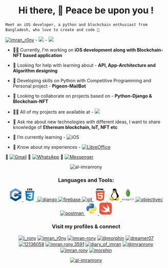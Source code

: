 <h1 align="center">Hi there, 👋 Peace be upon you !</h1>

```
Meet an iOS developer, a python and blockchain enthusiast from Bangladesh, who love to create and code 🤝
```


<p align="left"> <a href="https://twitter.com/imran_r0ny" target="blank"><img src="https://img.shields.io/twitter/follow/imran_r0ny?logo=twitter&style=for-the-badge" alt="imran_r0ny" /></a>  -  <a href="https://sites.google.com/view/imranrony" target="blank"><img src="https://img.shields.io/badge/iRony-Website-yellowgreen" /></a>  -  <a href="https://www.linkedin.com/in/imran-rony/" target="blank"><img src="https://img.shields.io/badge/LinkedIn-0077B5?style=for-the-badge&logo=linkedin&logoColor=white" /></a> </p>

- 👨‍💻 Currently, I'm working on **iOS development along with Blockchain-NFT based application**

- 🤝 Looking for help with learning about - **API, App-Architecture and Algorithm designing**

- 🔭 Developing skills on Python with Competitive Programming and Personal project - **Pigeon-MailBot**

- 👯 Looking to collaborate on projects based on - **Python-Django & Blockchain-NFT**

- 👨‍💻 All of my projects are available at - <a href="https://sites.google.com/view/imranrony/portfolio?authuser=0" target="blank"><img src="https://img.shields.io/badge/portfolio-Website-%2318A303" /></a>

- 💬 Ask me about new technologies with different ideas, I want to share knowledge of **Ethereum blockchain, IoT, NFT etc**

- 🌱 I’m currently learning  -  ![iOS](https://img.shields.io/badge/SWIFTUI-yellowgreen?logo=ios&logoColor=black) 
<!--  [![Apple](https://img.shields.io/badge/-%23000000.svg?style=for-the-badge&logo=apple&logoColor=white)](https://stackoverflow.com/users/5650328/adeel) -->

- 📄 Know about my experiences  -   [![LibreOffice](https://img.shields.io/badge/CV-Profile-%2318A303?logo=LibreOffice&logoColor=white)](https://drive.google.com/file/d/12u0yyLzdusYEc1AE5pIy8rjkv8SNgjm0/view?usp=sharing&authuser=0)

 🧧   [![Gmail](https://img.shields.io/badge/Gmail-D14836?style=for-the-badge&logo=gmail&logoColor=white)](mailto:imranrony687@gmail.com)  🤙   [![WhatsApp](https://img.shields.io/badge/WhatsApp-25D366?style=for-the-badge&logo=whatsapp&logoColor=white)](https://api.whatsapp.com/send/?phone=01687024647&text&type=phone_number)  📲   [![Messenger](https://img.shields.io/badge/Messenger-00B2FF?style=for-the-badge&logo=messenger&logoColor=white)](https://www.facebook.com/imran.rony.3591)

<p align="center"> 
<img src="https://github-readme-streak-stats.herokuapp.com/?user=al-imranrony&" alt="al-imranrony" />
</p>

<h3 align="center">Languages and Tools:</h3>
<p align="center"> <a href="https://www.w3schools.com/cpp/" target="_blank" rel="noreferrer"> <img src="https://raw.githubusercontent.com/devicons/devicon/master/icons/cplusplus/cplusplus-original.svg" alt="cplusplus" width="40" height="40"/> </a> <a href="https://www.w3schools.com/css/" target="_blank" rel="noreferrer"> <img src="https://raw.githubusercontent.com/devicons/devicon/master/icons/css3/css3-original-wordmark.svg" alt="css3" width="40" height="40"/> </a> <a href="https://www.djangoproject.com/" target="_blank" rel="noreferrer"> <img src="https://cdn.worldvectorlogo.com/logos/django.svg" alt="django" width="40" height="40"/> </a> <a href="https://firebase.google.com/" target="_blank" rel="noreferrer"> <img src="https://www.vectorlogo.zone/logos/firebase/firebase-icon.svg" alt="firebase" width="40" height="40"/> </a> <a href="https://git-scm.com/" target="_blank" rel="noreferrer"> <img src="https://www.vectorlogo.zone/logos/git-scm/git-scm-icon.svg" alt="git" width="40" height="40"/> </a> <a href="https://www.w3.org/html/" target="_blank" rel="noreferrer"> <img src="https://raw.githubusercontent.com/devicons/devicon/master/icons/html5/html5-original-wordmark.svg" alt="html5" width="40" height="40"/> </a> <a href="https://www.linux.org/" target="_blank" rel="noreferrer"> <img src="https://raw.githubusercontent.com/devicons/devicon/master/icons/linux/linux-original.svg" alt="linux" width="40" height="40"/> </a> <a href="https://www.mongodb.com/" target="_blank" rel="noreferrer"> <img src="https://raw.githubusercontent.com/devicons/devicon/master/icons/mongodb/mongodb-original-wordmark.svg" alt="mongodb" width="40" height="40"/> </a> <a href="https://developer.apple.com/library/archive/documentation/Cocoa/Conceptual/ProgrammingWithObjectiveC/Introduction/Introduction.html" target="_blank" rel="noreferrer"> <img src="https://www.vectorlogo.zone/logos/apple_objectivec/apple_objectivec-icon.svg" alt="objectivec" width="40" height="40"/> </a> <a href="https://postman.com" target="_blank" rel="noreferrer"> <img src="https://www.vectorlogo.zone/logos/getpostman/getpostman-icon.svg" alt="postman" width="40" height="40"/> </a> <a href="https://www.python.org" target="_blank" rel="noreferrer"> <img src="https://raw.githubusercontent.com/devicons/devicon/master/icons/python/python-original.svg" alt="python" width="40" height="40"/> </a> <a href="https://developer.apple.com/swift/" target="_blank" rel="noreferrer"> <img src="https://raw.githubusercontent.com/devicons/devicon/master/icons/swift/swift-original.svg" alt="swift" width="40" height="40"/> </a> 
</p>


<h3 align="center">Visit my profiles & connect</h3>
<p align="center">
<a href="https://www.leetcode.com/i_rony" target="blank"><img align="center" src="https://raw.githubusercontent.com/rahuldkjain/github-profile-readme-generator/master/src/images/icons/Social/leet-code.svg" alt="i_rony" height="30" width="40" /></a>
<a href="https://twitter.com/imran_r0ny" target="blank"><img align="center" src="https://raw.githubusercontent.com/rahuldkjain/github-profile-readme-generator/master/src/images/icons/Social/twitter.svg" alt="imran_r0ny" height="30" width="40" /></a>
<a href="https://linkedin.com/in/imran-rony" target="blank"><img align="center" src="https://raw.githubusercontent.com/rahuldkjain/github-profile-readme-generator/master/src/images/icons/Social/linked-in-alt.svg" alt="imran-rony" height="30" width="40" /></a>
<a href="https://www.hackerrank.com/@morphin" target="blank"><img align="center" src="https://raw.githubusercontent.com/rahuldkjain/github-profile-readme-generator/master/src/images/icons/Social/hackerrank.svg" alt="@morphin" height="30" width="40" /></a>
<a href="https://codeforces.com/profile/dreamer07" target="blank"><img align="center" src="https://raw.githubusercontent.com/rahuldkjain/github-profile-readme-generator/master/src/images/icons/Social/codeforces.svg" alt="dreamer07" height="30" width="40" /></a>
<a href="https://stackoverflow.com/users/12136058" target="blank"><img align="center" src="https://raw.githubusercontent.com/rahuldkjain/github-profile-readme-generator/master/src/images/icons/Social/stack-overflow.svg" alt="12136058" height="30" width="40" /></a>
<a href="https://fb.com/imran.rony.3591" target="blank"><img align="center" src="https://raw.githubusercontent.com/rahuldkjain/github-profile-readme-generator/master/src/images/icons/Social/facebook.svg" alt="imran.rony.3591" height="30" width="40" /></a>
<a href="https://instagram.com/diary_of_imran" target="blank"><img align="center" src="https://raw.githubusercontent.com/rahuldkjain/github-profile-readme-generator/master/src/images/icons/Social/instagram.svg" alt="diary_of_imran" height="30" width="40" /></a>
<a href="https://medium.com/@imranrony" target="blank"><img align="center" src="https://raw.githubusercontent.com/rahuldkjain/github-profile-readme-generator/master/src/images/icons/Social/medium.svg" alt="@imranrony" height="30" width="40" /></a>
<a href="https://www.youtube.com/c/imran rony" target="blank"><img align="center" src="https://raw.githubusercontent.com/rahuldkjain/github-profile-readme-generator/master/src/images/icons/Social/youtube.svg" alt="imran rony" height="30" width="40" /></a>
<a href="https://www.codechef.com/users/morphin" target="blank"><img align="center" src="https://cdn.jsdelivr.net/npm/simple-icons@3.1.0/icons/codechef.svg" alt="morphin" height="30" width="40" /></a>
</p>

<p align="center">
 <a href="https://github.com/anuraghazra/github-readme-stats">
  <img src="https://github-readme-stats.vercel.app/api?username=al-imranrony&show_icons=true&locale=en" alt="al-imranrony" />
</a>
</p>
<a href="https://github.com/anuraghazra/convoychat">
   <imgss src="https://github-readme-stats.vercel.app/api/top-langs?username=al-imranrony&show_icons=true&locale=en&layout=compact" alt="al-imranrony"/>
</a>


